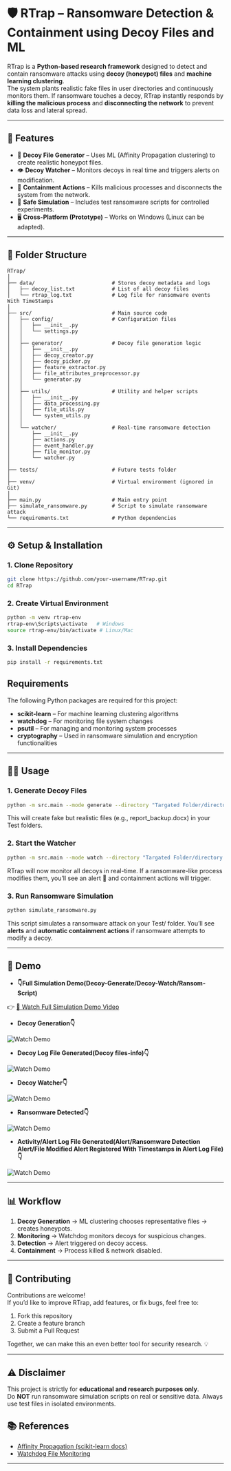 # 🛡️ RTrap – Ransomware Detection & Containment using Decoy Files and ML

RTrap is a **Python-based research framework** designed to detect and contain ransomware attacks using **decoy (honeypot) files** and **machine learning clustering**.  
The system plants realistic fake files in user directories and continuously monitors them. If ransomware touches a decoy, RTrap instantly responds by **killing the malicious process** and **disconnecting the network** to prevent data loss and lateral spread.  

---

## 🚀 Features
- 📂 **Decoy File Generator** – Uses ML (Affinity Propagation clustering) to create realistic honeypot files.  
- 👁️ **Decoy Watcher** – Monitors decoys in real time and triggers alerts on modification.  
- 🔪 **Containment Actions** – Kills malicious processes and disconnects the system from the network.  
- 🧪 **Safe Simulation** – Includes test ransomware scripts for controlled experiments.  
- 🖥️ **Cross-Platform (Prototype)** – Works on Windows (Linux can be adapted).  

---

## 📂 Folder Structure
```
RTrap/
│
├── data/                         # Stores decoy metadata and logs
│   ├── decoy_list.txt            # List of all decoy files
│   └── rtrap_log.txt             # Log file for ransomware events With TimeStamps
│
├── src/                          # Main source code
│   ├── config/                   # Configuration files
│   │   ├── __init__.py
│   │   └── settings.py
│   │
│   ├── generator/                # Decoy file generation logic
│   │   ├── __init__.py
│   │   ├── decoy_creator.py
│   │   ├── decoy_picker.py
│   │   ├── feature_extractor.py
│   │   ├── file_attributes_preprocessor.py
│   │   └── generator.py
│   │
│   ├── utils/                    # Utility and helper scripts
│   │   ├── __init__.py
│   │   ├── data_processing.py
│   │   ├── file_utils.py
│   │   └── system_utils.py
│   │
│   └── watcher/                  # Real-time ransomware detection
│       ├── __init__.py
│       ├── actions.py
│       ├── event_handler.py
│       ├── file_monitor.py
│       └── watcher.py
│
├── tests/                        # Future tests folder
│
├── venv/                         # Virtual environment (ignored in Git)
│
├── main.py                       # Main entry point
├── simulate_ransomware.py        # Script to simulate ransomware attack
└── requirements.txt              # Python dependencies

```

---

## ⚙️ Setup & Installation

### 1. Clone Repository
```bash
git clone https://github.com/your-username/RTrap.git
cd RTrap
```

### 2. Create Virtual Environment
```bash
python -m venv rtrap-env
rtrap-env\Scripts\activate   # Windows
source rtrap-env/bin/activate # Linux/Mac
```

### 3. Install Dependencies
```bash
pip install -r requirements.txt
```
## Requirements

The following Python packages are required for this project:

- **scikit-learn** – For machine learning clustering algorithms
- **watchdog** – For monitoring file system changes
- **psutil** – For managing and monitoring system processes
- **cryptography** – Used in ransomware simulation and encryption functionalities

---

## 🧑‍💻 Usage

### 1. Generate Decoy Files
```bash
python -m src.main --mode generate --directory "Targated Folder/directory Path"
```
This will create fake but realistic files (e.g., report_backup.docx) in your Test folders.

### 2. Start the Watcher
```bash
python -m src.main --mode watch --directory "Targated Folder/directory Path"
```
RTrap will now monitor all decoys in real-time.
If a ransomware-like process modifies them, you’ll see an alert 🚨 and containment actions will trigger.

### 3. Run Ransomware Simulation
```bash
python simulate_ransomware.py
```
This script simulates a ransomware attack on your Test/ folder.
You’ll see **alerts** and **automatic containment actions** if ransomware attempts to modify a decoy.

---

## 🎥 Demo

- **👇Full Simulation Demo(Decoy-Generate/Decoy-Watch/Ransom-Script)**

👉 [🔗 Watch Full Simulation Demo Video](https://github.com/mannu0359/R/blob/d51ca9e7b5b37a11d0d64a7573b962af14ffee6d/RTrap/Demo%20Videos%20and%20Screeshots/Rtrap.mp4)




- **Decoy Generation👇**

![Watch Demo](https://github.com/mannu0359/R/blob/9dff14368ca2a191cd0f43f36126028e70880973/RTrap/Demo%20Videos%20and%20Screeshots/Generate.png)

- **Decoy Log File Generated(Decoy files-info)👇**

![Watch Demo](https://github.com/mannu0359/R/blob/30c09dc53ef7234d585dddda757cf6a11e70292d/RTrap/Demo%20Videos%20and%20Screeshots/DecoyLog.jpg)

- **Decoy Watcher👇**

![Watch Demo](https://github.com/mannu0359/R/blob/30c09dc53ef7234d585dddda757cf6a11e70292d/RTrap/Demo%20Videos%20and%20Screeshots/Watch.png)

- **Ransomware Detected👇**

![Watch Demo](https://github.com/mannu0359/R/blob/30c09dc53ef7234d585dddda757cf6a11e70292d/RTrap/Demo%20Videos%20and%20Screeshots/Alert.png)

- **Activity/Alert Log File Generated(Alert/Ransomware Detection Alert/File Modified Alert Registered With Timestamps in Alert Log File)👇**

![Watch Demo](https://github.com/mannu0359/R/blob/30c09dc53ef7234d585dddda757cf6a11e70292d/RTrap/Demo%20Videos%20and%20Screeshots/Activitylog.jpg)

---

## 📊 Workflow
1. **Decoy Generation** → ML clustering chooses representative files → creates honeypots.  
2. **Monitoring** → Watchdog monitors decoys for suspicious changes.  
3. **Detection** → Alert triggered on decoy access.  
4. **Containment** → Process killed & network disabled.  

---

## 🤝 Contributing
Contributions are welcome!  
If you’d like to improve RTrap, add features, or fix bugs, feel free to:  
1. Fork this repository  
2. Create a feature branch  
3. Submit a Pull Request  

Together, we can make this an even better tool for security research. 💡

---

## ⚠️ Disclaimer
This project is strictly for **educational and research purposes only**.  
Do **NOT** run ransomware simulation scripts on real or sensitive data. Always use test files in isolated environments.  


## 📚 References

- [Affinity Propagation (scikit-learn docs)](https://scikit-learn.org/stable/modules/generated/sklearn.cluster.AffinityPropagation.html)  
- [Watchdog File Monitoring](https://www.geeksforgeeks.org/create-a-watchdog-in-python-to-look-for-filesystem-changes/)  


---
 
